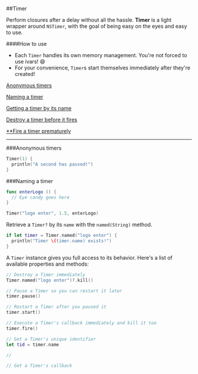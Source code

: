 ##Timer

Perform closures after a delay without all the hassle. **Timer** is a light wrapper around `NSTimer`, with the goal of being easy on the eyes and easy to use.

####How to use

- Each `Timer` handles its own memory management. You're not forced to use ivars! :smile:
- For your convenience, `Timer`s start themselves immediately after they're created!

[Anonymous timers](#anonymous-timers)

[Naming a timer](#naming-a-timer)

[Getting a timer by its name]()

[Destroy a timer before it fires]()

[**Fire a timer prematurely]()

---

###Anonymous timers

```Swift
Timer(1) {
  println("A second has passed!")
}
```

###Naming a timer

```Swift
func enterLogo () {
  // Eye candy goes here
}

Timer("logo enter", 1.5, enterLogo) 
```

Retrieve a `Timer?` by its `name` with the `named(String)` method.

```Swift
if let timer = Timer.named("logo enter") {
  println("Timer \(timer.name) exists!")
}
```

A `Timer` instance gives you full access to its behavior. Here's a list of available properties and methods:

```Swift
// Destroy a Timer immediately
Timer.named("logo enter")?.kill()

// Pause a Timer so you can restart it later
timer.pause()

// Restart a Timer after you paused it
timer.start()

// Execute a Timer's callback immediately and kill it too
timer.fire()

// Get a Timer's unique identifier
let tid = timer.name

// 

// Get a Timer's callback
```
